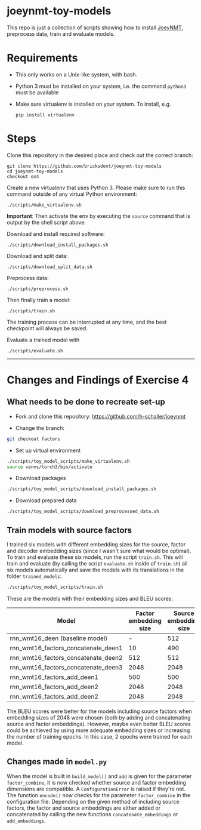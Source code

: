 # joeynmt-toy-models

This repo is just a collection of scripts showing how to install [JoeyNMT](https://github.com/joeynmt/joeynmt), preprocess
data, train and evaluate models.

# Requirements

- This only works on a Unix-like system, with bash.
- Python 3 must be installed on your system, i.e. the command `python3` must be available
- Make sure virtualenv is installed on your system. To install, e.g.

    `pip install virtualenv`

# Steps

Clone this repository in the desired place and check out the correct branch:

    git clone https://github.com/bricksdont/joeynmt-toy-models
    cd joeynmt-toy-models
    checkout ex4

Create a new virtualenv that uses Python 3. Please make sure to run this command outside of any virtual Python environment:

    ./scripts/make_virtualenv.sh

**Important**: Then activate the env by executing the `source` command that is output by the shell script above.

Download and install required software:

    ./scripts/download_install_packages.sh

Download and split data:

    ./scripts/download_split_data.sh

Preprocess data:

    ./scripts/preprocess.sh

Then finally train a model:

    ./scripts/train.sh

The training process can be interrupted at any time, and the best checkpoint will always be saved.

Evaluate a trained model with

    ./scripts/evaluate.sh

-------------------------------------------------------------------------
# Changes and Findings of Exercise 4
## What needs to be done to recreate set-up
- Fork and clone this repository: <https://github.com/h-schaller/joeynmt>

- Change the branch:
```sh
git checkout factors
```

- Set up virtual environment
```sh
./scripts/toy_model_scripts/make_virtualenv.sh
source venvs/torch3/bin/activate
```

- Download packages
```sh
./scripts/toy_model_scripts/download_install_packages.sh
```

- Download prepared data
```sh
./scripts/toy_model_scripts/download_preprocessed_data.sh
```

## Train models with source factors
I trained six models with different embedding sizes for the source, factor and decoder embedding sizes (since I wasn't sure what would be optimal).
To train and evaluate these six models, run the script `train.sh`. This will train and evaluate (by calling the script `evaluate.sh` inside of `train.sh`) all six models automatically and save the models with its translations in the folder `trained_models`:
```sh
./scripts/toy_model_scripts/train.sh
```

These are the models with their embedding sizes and BLEU scores:

Model | Factor embedding size | Source embedding size | Decoder embedding size | BLUE score
--- | --- | --- | --- | ---
rnn_wmt16_deen (baseline model) | - | 512 | 512 | 8.8
rnn_wmt16_factors_concatenate_deen1 | 10 | 490 | 500 | 3.0
rnn_wmt16_factors_concatenate_deen2 | 512 | 512 | 512 | 5.2
rnn_wmt16_factors_concatenate_deen3 | 2048 | 2048 | 2048 | 12.2
rnn_wmt16_factors_add_deen1 | 500 | 500 | 500 | 6.0
rnn_wmt16_factors_add_deen2 | 2048 | 2048 | 1024 | 11.0
rnn_wmt16_factors_add_deen2 | 2048 | 2048 | 2048 | 11.0

The BLEU scores were better for the models including source factors when embedding sizes of 2048 were chosen (both by adding and concatenating source and factor embeddings).
However, maybe even better BLEU scores could be achieved by using more adequate embedding sizes or increasing the number of training epochs. In this case, 2 epochs were trained for each model.

## Changes made in `model.py`
When the model is built in `build_model()` and `add` is given for the parameter `factor_combine`, it is now checked whether source and factor embedding dimensions are compatible. A `ConfigurationError` is raised if they're not.
The function `encode()` now checks for the parameter `factor_combine` in the configuration file. Depending on the given method of including source factors,
the factor and source embeddings are either added or concatenated by calling the new functions `concatenate_embeddings` or `add_embeddings`.

